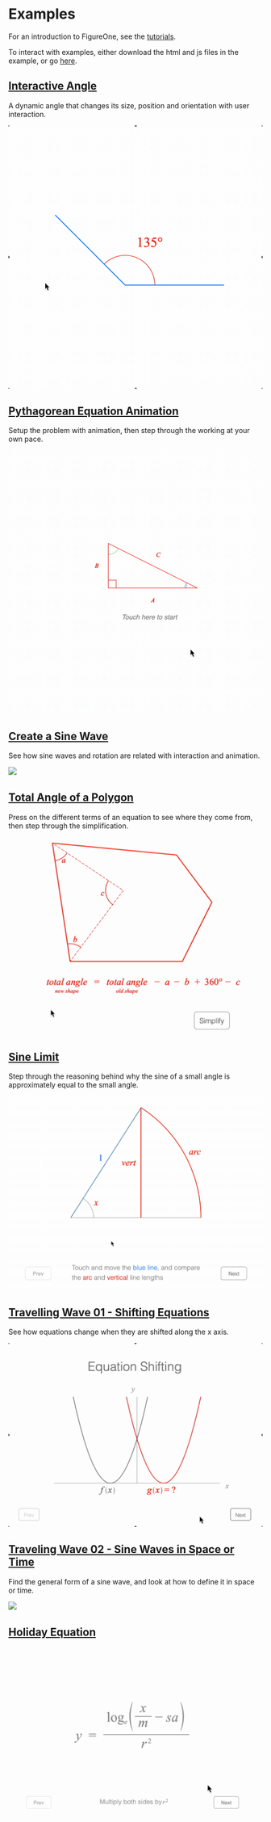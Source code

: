 # Examples

For an introduction to FigureOne, see the [tutorials](https://github.com/airladon/FigureOne/tree/master/docs/tutorials/).

To interact with examples, either download the html and js files in the example, or go [here](https://airladon.github.io/FigureOne/).

## **[Interactive Angle](https://github.com/airladon/FigureOne/tree/master/docs/examples/Interactive%20Angle)**

A dynamic angle that changes its size, position and orientation with user interaction.

![](Interactive%20Angle/example.gif)

## **[Pythagorean Equation Animation](https://github.com/airladon/FigureOne/tree/master/docs/examples/Pythagorean%20Theorem)**

Setup the problem with animation, then step through the working at your own pace.

![](Pythagorean%20Theorem/example.gif)

## **[Create a Sine Wave](https://github.com/airladon/FigureOne/tree/master/docs/examples/Sine%20Wave)**

See how sine waves and rotation are related with interaction and animation.


![](Sine%20Wave/example.gif)

## **[Total Angle of a Polygon](https://github.com/airladon/FigureOne/tree/master/docs/examples/Total%20Angle%20of%20a%20Polygon)**

Press on the different terms of an equation to see where they come from, then step through the simplification.

![](Total%20Angle%20of%20a%20Polygon/example.gif)

## **[Sine Limit](https://github.com/airladon/FigureOne/tree/master/docs/examples/Sine%20Limit)**

Step through the reasoning behind why the sine of a small angle is approximately equal to the small angle.

![](Sine%20Limit/example.gif)

## **[Travelling Wave 01 - Shifting Equations](https://github.com/airladon/FigureOne/tree/master/docs/examples/Traveling%20Wave%2001%20-%20Shifting%20Equations)**

See how equations change when they are shifted along the x axis.

![](Traveling%20Wave%2001%20-%20Shifting%20Equations/example.gif)

## **[Traveling Wave 02 - Sine Waves in Space or Time](https://github.com/airladon/FigureOne/tree/master/docs/examples/Traveling%20Wave%2002%20-%20Sine%20Waves)**

Find the general form of a sine wave, and look at how to define it in space or time.

![](Traveling%20Wave%2002%20-%20Sine%20Waves/example.gif)

## **[Holiday Equation](https://github.com/airladon/FigureOne/tree/master/docs/examples/Holiday%20Equation)**

![](Holiday%20Equation/example.gif)

